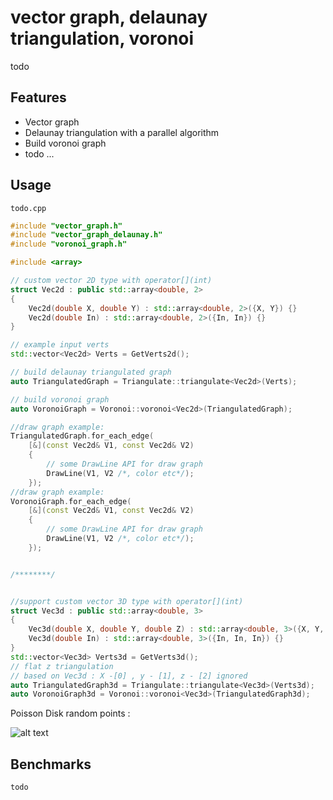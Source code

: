 
# vector graph, delaunay triangulation, voronoi
todo

## Features
* Vector graph
* Delaunay triangulation with a parallel algorithm
* Build voronoi graph
* todo ...

## Usage
`todo.cpp`

```CPP
#include "vector_graph.h"
#include "vector_graph_delaunay.h"
#include "voronoi_graph.h"

#include <array>

// custom vector 2D type with operator[](int)
struct Vec2d : public std::array<double, 2>
{
    Vec2d(double X, double Y) : std::array<double, 2>({X, Y}) {}
    Vec2d(double In) : std::array<double, 2>({In, In}) {}
}

// example input verts
std::vector<Vec2d> Verts = GetVerts2d();

// build delaunay triangulated graph
auto TriangulatedGraph = Triangulate::triangulate<Vec2d>(Verts);

// build voronoi graph
auto VoronoiGraph = Voronoi::voronoi<Vec2d>(TriangulatedGraph);

//draw graph example:
TriangulatedGraph.for_each_edge(
    [&](const Vec2d& V1, const Vec2d& V2)
    {
        // some DrawLine API for draw graph
        DrawLine(V1, V2 /*, color etc*/);
    });
//draw graph example:
VoronoiGraph.for_each_edge(
    [&](const Vec2d& V1, const Vec2d& V2)
    {
        // some DrawLine API for draw graph
        DrawLine(V1, V2 /*, color etc*/);
    });


/********/


//support custom vector 3D type with operator[](int)
struct Vec3d : public std::array<double, 3>
{
    Vec3d(double X, double Y, double Z) : std::array<double, 3>({X, Y, Z}) {}
    Vec3d(double In) : std::array<double, 3>({In, In, In}) {}
}
std::vector<Vec3d> Verts3d = GetVerts3d();
// flat z triangulation 
// based on Vec3d : X -[0] , y - [1], z - [2] ignored
auto TriangulatedGraph3d = Triangulate::triangulate<Vec3d>(Verts3d);
auto VoronoiGraph3d = Voronoi::voronoi<Vec3d>(TriangulatedGraph3d);

```

Poisson Disk random points :

![alt text](https://i.imgur.com/yQ17dMy.jpeg)


## Benchmarks
```
todo
```